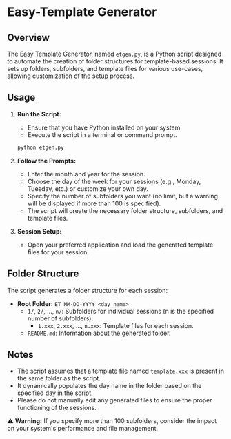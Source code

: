 # Easy-Template Generator

## Overview

The Easy Template Generator, named `etgen.py`, is a Python script designed to automate the creation of folder structures for template-based sessions. It sets up folders, subfolders, and template files for various use-cases, allowing customization of the setup process.

## Usage

1. **Run the Script:**
    - Ensure that you have Python installed on your system.
    - Execute the script in a terminal or command prompt.

    ```bash
    python etgen.py
    ```

2. **Follow the Prompts:**
    - Enter the month and year for the session.
    - Choose the day of the week for your sessions (e.g., Monday, Tuesday, etc.) or customize your own day.
    - Specify the number of subfolders you want (no limit, but a warning will be displayed if more than 100 is specified).
    - The script will create the necessary folder structure, subfolders, and template files.

3. **Session Setup:**
    - Open your preferred application and load the generated template files for your session.

## Folder Structure

The script generates a folder structure for each session:

- **Root Folder:** `ET MM-DD-YYYY <day_name>`
  - `1/`, `2/`, ..., `n/`: Subfolders for individual sessions (n is the specified number of subfolders).
    - `1.xxx`, `2.xxx`, ..., `n.xxx`: Template files for each session.
  - `README.md`: Information about the generated folder.

## Notes

- The script assumes that a template file named `template.xxx` is present in the same folder as the script.
- It dynamically populates the day name in the folder based on the specified day in the script.
- Please do not manually edit any generated files to ensure the proper functioning of the sessions.

⚠️ **Warning:** If you specify more than 100 subfolders, consider the impact on your system's performance and file management.
